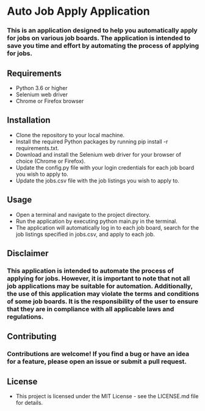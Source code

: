 # Auto Job Apply Application

### This is an application designed to help you automatically apply for jobs on various job boards. The application is intended to save you time and effort by automating the process of applying for jobs.

## Requirements

- Python 3.6 or higher
- Selenium web driver
- Chrome or Firefox browser

## Installation

- Clone the repository to your local machine.
- Install the required Python packages by running pip install -r requirements.txt.
- Download and install the Selenium web driver for your browser of choice (Chrome or Firefox).
- Update the config.py file with your login credentials for each job board you wish to apply to.
- Update the jobs.csv file with the job listings you wish to apply to.

## Usage

- Open a terminal and navigate to the project directory.
- Run the application by executing python main.py in the terminal.
- The application will automatically log in to each job board, search for the job listings specified in jobs.csv, and apply to each job.

## Disclaimer

### This application is intended to automate the process of applying for jobs. However, it is important to note that not all job applications may be suitable for automation. Additionally, the use of this application may violate the terms and conditions of some job boards. It is the responsibility of the user to ensure that they are in compliance with all applicable laws and regulations.

## Contributing

### Contributions are welcome! If you find a bug or have an idea for a feature, please open an issue or submit a pull request.

## License

- This project is licensed under the MIT License - see the LICENSE.md file for details.
